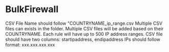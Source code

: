 # BulkFirewall

CSV File
Name should follow "COUNTRYNAME_ip_range.csv
Multiple CSV files can exists in the folder.
Multiple CSV files will be added based on their COUNTRYNAME.
Each rule will have up to 500 IP address ranges.
CSV file should have two columns: startipaddress, endipaddress
IPs should follow format: xxx.xxx.xxx.xxx
